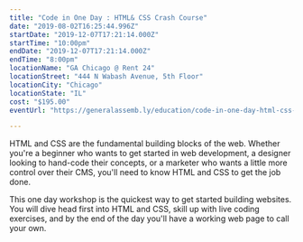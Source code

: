 ```yaml
---
title: "Code in One Day : HTML& CSS Crash Course"
date: "2019-08-02T16:25:44.996Z"
startDate: "2019-12-07T17:21:14.000Z"
startTime: "10:00pm"
endDate: "2019-12-07T17:21:14.000Z"
endTime: "8:00pm"
locationName: "GA Chicago @ Rent 24"
locationStreet: "444 N Wabash Avenue, 5th Floor"
locationCity: "Chicago"
locationState: "IL"
cost: "$195.00"
eventUrl: "https://generalassemb.ly/education/code-in-one-day-html-css-crash-course/chicago/85675"

---
```


HTML and CSS are the fundamental building blocks of the web. Whether you're a beginner who wants to get started in web development, a designer looking to hand-code their concepts, or a marketer who wants a little more control over their CMS, you'll need to know HTML and CSS to get the job done.

This one day workshop is the quickest way to get started building websites. You will dive head first into HTML and CSS, skill up with live coding exercises, and by the end of the day you'll have a working web page to call your own.

